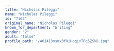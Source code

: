 ```yaml
---
title: "Nicholas Pileggi"
name: "Nicholas Pileggi"
id: "7163"
original_name: "Nicholas Pileggi"
known_for_department: "Writing"
gender: "2"
adult: "false"
profile_path: "/4OiAI0osmx3fHiHoqixTPq5ZSkD.jpg"
---
```


